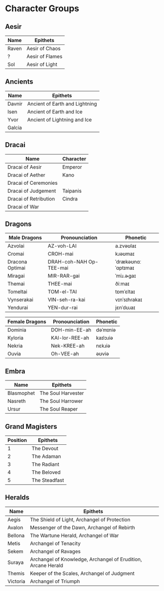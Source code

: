 # Character Groups

## Aesir

|       Name |           Epithets |
| ---------- | ------------------ |
|      Raven |     Aesir of Chaos |
|          ? |    Aesir of Flames |
|        Sol |     Aesir of Light |

## Ancients

|   Name |                       Epithets |
| ------ | ------------------------------ |
| Davnir | Ancient of Earth and Lightning |
|   Isen |       Ancient of Earth and Ice |
|   Yvor |   Ancient of Lightning and Ice |
| Galcia |                                |

## Dracai

| Name                  | Character |
| --------------------- | --------- |
| Dracai of Aesir       |   Emperor |
| Dracai of Aether      |      Kano |
| Dracai of Ceremonies  |           |
| Dracai of Judgement   |  Taipanis |
| Dracai of Retribution |    Cindra |
| Dracai of War         |           |

## Dragons

| Male Dragons    | Pronounciation          | Phonetic            |
| --------------- | ----------------------- | ------------------- |
| Azvolai         | AZ-voh-LAI              | a.zvəʊlaɪ           |
| Cromai          | CROH-mai                | kɹəʊmaɪ             |
| Dracona Optimai | DRAH-coh-NAH Op-TEE-mai | ˈdrækəʊnɑː ˈɑptɪmaɪ |
| Miragai         | MIR-RAR-gai             | ˈmiɹ.ɚgaɪ           |
| Themai          | THEE-mai                | ðiːmaɪ              |
| Tomeltai        | TOM-el-TAI              | tɒmˈɛltaɪ           |
| Vynserakai      | VIN-seh-ra-kai          | vɪnˈsɪhɾakaɪ        |
| Yendurai        | YEN-dur-rai             | jɛnˈdʊɹaɪ           |

| Female Dragons | Pronounciation | Phonetic |
| -------------- | -------------- | -------- |
| Dominia        | DOH-min-EE-ah  | dəˈmɪniə |
| Kyloria        | KAI-lor-REE-ah | kaɪlɔɹiə |
| Nekria         | Nek-KREE-ah    | nɛkɹiə   |
| Ouvia          | Oh-VEE-ah      | əʊviə    |

## Embra

|       Name |           Epithets |
| ---------- | ------------------ |
| Blasmophet | The Soul Harvester |
|    Nasreth |  The Soul Harrower |
|      Ursur |    The Soul Reaper |

## Grand Magisters

| Position |       Epithets |
| -------- | -------------- |
|        1 |     The Devout |
|        2 |     The Adaman |
|        3 |    The Radiant |
|        4 |    The Beloved |
|        5 |  The Steadfast |

## Heralds

|     Name |                                                      Epithets |
| -------- | ------------------------------------------------------------- |
|    Aegis |                  The Shield of Light, Archangel of Protection |
|   Avalon |                   Messenger of the Dawn, Archangel of Rebirth |
|  Bellona |                          The Wartune Herald, Archangel of War |
|    Metis |                                         Archangel of Tenacity |
|    Sekem |                                          Archangel of Ravages |
|   Suraya | Archangel of Knowledge, Archangel of Erudition, Arcane Herald |
|   Themis |                   Keeper of the Scales, Archangel of Judgment |
| Victoria |                                          Archangel of Triumph |
